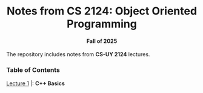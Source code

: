 <div align = "center"> 
  
# Notes from CS 2124: Object Oriented Programming  
#### Fall of 2025
  
</div> 

The repository includes notes from **CS-UY 2124** lectures. 

### Table of Contents
[Lecture 1](https://github.com/XinRC/CS-2124/blob/main/lecture1/README.md) |: **C++ Basics**
